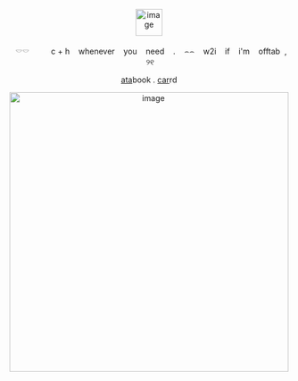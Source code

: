 <p align="center">
<img width="48" height="48" alt="image" src="https://github.com/user-attachments/assets/03ff25b8-ce80-4bba-9971-17a5b53dc80a" />
 <p align="center">
 ‎   ‎ ‎   ‎𓎠𓎠 ‎   ‎ ‎   ‎   ‎ ‎   ‎   ‎ ‎   c + h  ‎   ‎ ‎   ‎whenever  ‎   ‎ ‎   ‎you  ‎   ‎ ‎   ‎need  ‎   ‎ ‎   ‎. ‎   ‎ ‎   ‎⌢⌢  ‎   ‎ ‎   ‎w2i  ‎   ‎ ‎   ‎if  ‎   ‎ ‎   ‎i'm  ‎   ‎ ‎   ‎offtab  ‎   ‎,  ‎   ‎ ୨୧
<p align="center">
  <a href="https://whatsurnamegirlfriend.atabook.org/" target="_blank">ata</a>book .
  <a href="https://theoceanhealssouls.carrd.co/" target="_blank">car</a>rd
<p align="center">
<p align="center">
<img width="500" height="500" alt="image" src="https://github.com/user-attachments/assets/1c132532-41b7-4c34-b166-074485f643f8" />





























